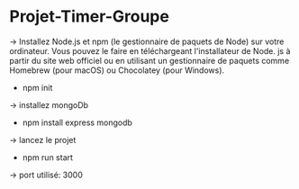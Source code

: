 # Projet-Timer-Groupe


-> Installez Node.js et npm (le gestionnaire de paquets de Node) sur votre ordinateur.
 Vous pouvez le faire en téléchargeant l'installateur de Node.
 js à partir du site web officiel ou en utilisant un gestionnaire de paquets comme Homebrew (pour macOS) ou Chocolatey (pour Windows).

  * npm init 

 -> installez mongoDb 
  * npm install express mongodb 

-> lancez le projet 
  * npm run start 

-> port utilisé: 3000 


